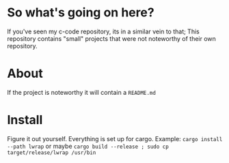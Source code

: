 
# So what's going on here?

If you've seen my c-code repository, its in a similar vein to that; This repository contains "small" projects that were not noteworthy of their own repository.

# About

If the project is noteworthy it will contain a `README.md`

# Install

Figure it out yourself. Everything is set up for cargo.
Example: `cargo install --path lwrap` or maybe `cargo build --release ; sudo cp target/release/lwrap /usr/bin`
